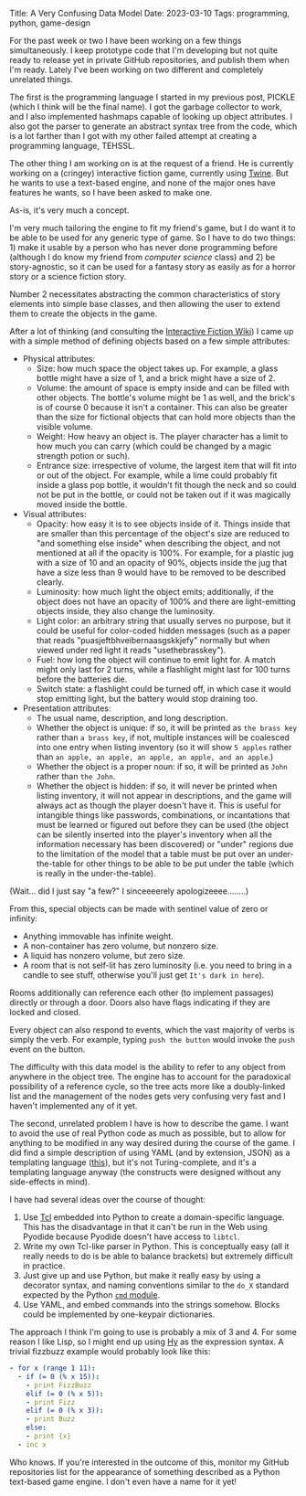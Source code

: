 Title: A Very Confusing Data Model
Date: 2023-03-10
Tags: programming, python, game-design

For the past week or two I have been working on a few things simultaneously. I keep prototype code that I'm developing but not quite ready to release yet in private GitHub repositories, and publish them when I'm ready. Lately I've been working on two different and completely unrelated things.

The first is the programming language I started in my previous post, PICKLE (which I think will be the final name). I got the garbage collector to work, and I also implemented hashmaps capable of looking up object attributes. I also got the parser to generate an abstract syntax tree from the code, which is a lot farther than I got with my other failed attempt at creating a programming language, TEHSSL.

The other thing I am working on is at the request of a friend. He is currently working on a (cringey) interactive fiction game, currently using [Twine](https://twinery.org). But he wants to use a text-based engine, and none of the major ones have features he wants, so I have been asked to make one.

As-is, it's very much a concept.

I'm very much tailoring the engine to fit my friend's game, but I do want it to be able to be used for any generic type of game. So I have to do two things: 1) make it usable by a person who has never done programming before (although I do know my friend from *computer science* class) and 2) be story-agnostic, so it can be used for a fantasy story as easily as for a horror story or a science fiction story.

Number 2 necessitates abstracting the common characteristics of story elements into simple base classes, and then allowing the user to extend them to create the objects in the game.

After a lot of thinking (and consulting the [Interactive Fiction Wiki](https://www.ifwiki.org/Building_a_New_Interactive_Fiction_System)) I came up with a simple method of defining objects based on a few simple attributes:

* Physical attributes:
    * Size: how much space the object takes up. For example, a glass bottle might have a size of 1, and a brick might have a size of 2.
    * Volume: the amount of space is empty inside and can be filled with other objects. The bottle's volume might be 1 as well, and the brick's is of course 0 because it isn't a container. This can also be greater than the size for fictional objects that can hold more objects than the visible volume.
    * Weight: How heavy an object is. The player character has a limit to how much you can carry (which could be changed by a magic strength potion or such).
    * Entrance size: irrespective of volume, the largest item that will fit into or out of the object. For example, while a lime could probably fit inside a glass pop bottle, it wouldn't fit though the neck and so could not be put in the bottle, or could not be taken out if it was magically moved inside the bottle.
* Visual attributes:
    * Opacity: how easy it is to see objects inside of it. Things inside that are smaller than this percentage of the object's size are reduced to "and something else inside" when describing the object, and not mentioned at all if the opacity is 100%. For example, for a plastic jug with a size of 10 and an opacity of 90%, objects inside the jug that have a size less than 9 would have to be removed to be described clearly.
    * Luminosity: how much light the object emits; additionally, if the object does not have an opacity of 100% and there are light-emitting objects inside, they also change the luminosity.
    * Light color: an arbitrary string that usually serves no purpose, but it could be useful for color-coded hidden messages (such as a paper that reads "puasjeftbhveibernaasgskkjefy" normally but when viewed under red light it reads "usethebrasskey").
    * Fuel: how long the object will continue to emit light for. A match might only last for 2 turns, while a flashlight might last for 100 turns before the batteries die.
    * Switch state: a flashlight could be turned off, in which case it would stop emitting light, but the battery would stop draining too.
* Presentation attributes:
    * The usual name, description, and long description.
    * Whether the object is unique: if so, it will be printed as `the brass key` rather than `a brass key`, if not, multiple instances will be coalesced into one entry when listing inventory (so it will show `5 apples` rather than `an apple, an apple, an apple, an apple, and an apple`.)
    * Whether the object is a proper noun: if so, it will be printed as `John` rather than `the John`.
    * Whether the object is hidden: if so, it will never be printed when listing inventory, it will not appear in descriptions, and the game will always act as though the player doesn't have it. This is useful for intangible things like passwords, combinations, or incantations that must be learned or figured out before they can be used (the object can be silently inserted into the player's inventory when all the information necessary has been discovered) or "under" regions due to the limitation of the model that a table must be put over an under-the-table for other things to be able to be put under the table (which is really in the under-the-table).

(Wait... did I just say "a few?" I sinceeeerely apologizeeee........)

From this, special objects can be made with sentinel value of zero or infinity:

* Anything immovable has infinite weight.
* A non-container has zero volume, but nonzero size.
* A liquid has nonzero volume, but zero size.
* A room that is not self-lit has zero luminosity (i.e. you need to bring in a candle to see stuff, otherwise you'll just get `It's dark in here`).

Rooms additionally can reference each other (to implement passages) directly or through a door. Doors also have flags indicating if they are locked and closed.

Every object can also respond to events, which the vast majority of verbs is simply the verb. For example, typing `push the button` would invoke the `push` event on the button.

The difficulty with this data model is the ability to refer to any object from anywhere in the object tree. The engine has to account for the paradoxical possibility of a reference cycle, so the tree acts more like a doubly-linked list and the management of the nodes gets very confusing very fast and I haven't implemented any of it yet.

The second, unrelated problem I have is how to describe the game. I want to avoid the use of real Python code as much as possible, but to allow for anything to be modified in any way desired during the course of the game. I did find a simple description of using YAML (and by extension, JSON) as a templating language ([this](https://nathanpeck.com/is-yaml-a-real-programming-language/)), but it's not Turing-complete, and it's a templating language anyway (the constructs were designed without any side-effects in mind).

I have had several ideas over the course of thought:

1. Use [Tcl](https://docs.python.org/3/library/tkinter.html#tkinter.Tcl) embedded into Python to create a domain-specific language. This has the disadvantage in that it can't be run in the Web using Pyodide because Pyodide doesn't have access to `libtcl`.
2. Write my own Tcl-like parser in Python. This is conceptually easy (all it really needs to do is be able to balance brackets) but extremely difficult in practice.
3. Just give up and use Python, but make it really easy by using a decorator syntax, and naming conventions similar to the `do_X` standard expected by the Python [`cmd` module](https://docs.python.org/3/library/cmd.html).
4. Use YAML, and embed commands into the strings somehow. Blocks could be implemented by one-keypair dictionaries.

The approach I think I'm going to use is probably a mix of 3 and 4. For some reason I like Lisp, so I might end up using [Hy](https://hylang.org) as the expression syntax. A trivial fizzbuzz example would probably look like this:

```yaml
- for x (range 1 11):
  - if (= 0 (% x 15)):
    - print FizzBuzz
    elif (= 0 (% x 5)):
    - print Fizz
    elif (= 0 (% x 3)):
    - print Buzz
    else:
    - print {x}
  - inc x
```

Who knows. If you're interested in the outcome of this, monitor my GitHub repositories list for the appearance of something described as a Python text-based game engine. I don't even have a name for it yet!
